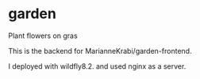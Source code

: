 # garden
Plant flowers on gras

This is the backend for MarianneKrabi/garden-frontend.

I deployed with wildfly8.2. and used nginx as a server.

